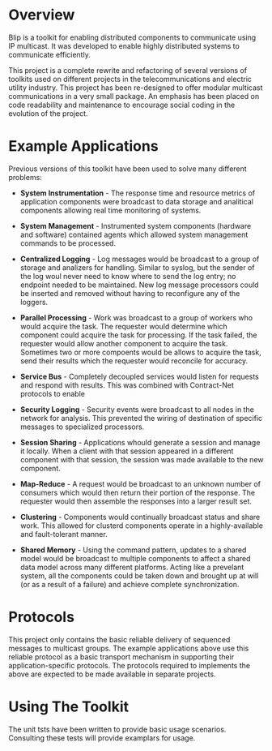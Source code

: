 # Overview #
Blip is a toolkit for enabling distributed components to communicate using
IP multicast. It was developed to enable highly distributed systems to 
communicate efficiently.

This project is a complete rewrite and refactoring of several versions of 
toolkits used on different projects in the telecommunications and electric 
utility industry. This project has been re-designed to offer modular multicast 
communications in a very small package. An emphasis has been placed on code 
readability and maintenance to encourage social coding in the evolution of the 
project.

# Example Applications #

Previous versions of this toolkit have been used to solve many different 
problems:

* **System Instrumentation** - The response time and resource metrics of application components were broadcast to data storage and analitical components allowing real time monitoring of systems.

* **System Management** - Instrumented system components (hardware and software) contained agents which allowed system management commands to be processed. 

* **Centralized Logging** - Log messages would be broadcast to a group of storage and analizers for handling. Similar to syslog, but the sender of the log woul never need to know where to send the log entry; no endpoint needed to be maintained. New log message processors could be inserted and removed without having to reconfigure any of the loggers.

* **Parallel Processing** - Work was broadcast to a group of workers who would acquire the task. The requester would determine which component could acquire the task for processing. If the task failed, the requester would allow another component to acquire the task. Sometimes two or more compoents would be allows to acquire the task, send their results which the requester would reconcile for accuracy.

* **Service Bus** - Completely decoupled services would listen for requests and respond with results. This was combined with Contract-Net protocols to enable 

* **Security Logging** - Security events were broadcast to all nodes in the network for analysis. This prevented the wiring of destination of specific messages to specialized processors. 

* **Session Sharing** - Applications whould generate a session and manage it locally. When a client with that session appeared in a different component with that session, the session was made available to the new component. 

* **Map-Reduce** - A request would be broadcast to an unknown number of consumers which would then return their portion of the response. The requester would then assemble the responses into a larger result set. 

* **Clustering** - Components would continually broadcast status and share work. This allowed for clusterd components operate in a highly-available and fault-tolerant manner. 

* **Shared Memory** - Using the command pattern, updates to a shared model would be broadcast to multiple components to affect a shared data model across many different platforms. Acting like a prevelant system, all the components could be taken down and brought up at will (or as a result of a failure) and achieve complete synchronization.

# Protocols #

This project only contains the basic reliable delivery of sequenced messages to 
multicast groups. The example applications above use this reliable protocol as 
a basic transport mechanism in supporting their application-specific protocols. 
The protocols required to implements the above are expected to be made available
in separate projects.

# Using The Toolkit #

The unit tsts have been written to provide basic usage scenarios. Consulting 
these tests will provide examplars for usage.

